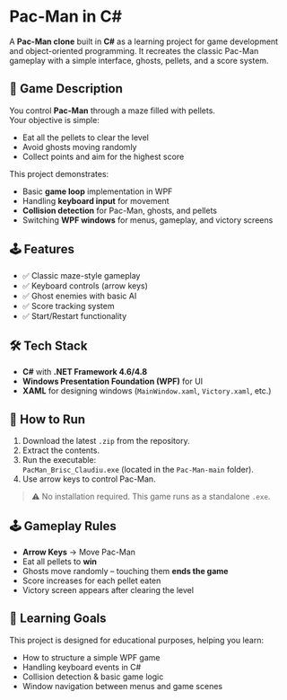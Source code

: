 # Pac-Man in C#

A **Pac-Man clone** built in **C#** as a learning project for game development and object-oriented programming.
It recreates the classic Pac-Man gameplay with a simple interface, ghosts, pellets, and a score system.

## 🎯 Game Description
You control **Pac-Man** through a maze filled with pellets.  
Your objective is simple:
- Eat all the pellets to clear the level
- Avoid ghosts moving randomly
- Collect points and aim for the highest score

This project demonstrates:
- Basic **game loop** implementation in WPF
- Handling **keyboard input** for movement
- **Collision detection** for Pac-Man, ghosts, and pellets
- Switching **WPF windows** for menus, gameplay, and victory screens


## 🕹 Features
- ✅ Classic maze-style gameplay
- ✅ Keyboard controls (arrow keys)
- ✅ Ghost enemies with basic AI
- ✅ Score tracking system
- ✅ Start/Restart functionality

## 🛠️ Tech Stack
- **C#** with **.NET Framework 4.6/4.8**  
- **Windows Presentation Foundation (WPF)** for UI  
- **XAML** for designing windows (`MainWindow.xaml`, `Victory.xaml`, etc.) 

## 🚀 How to Run
1. Download the latest `.zip` from the repository.
2. Extract the contents.
3. Run the executable:  
   `PacMan_Brisc_Claudiu.exe` (located in the `Pac-Man-main` folder).
4. Use arrow keys to control Pac-Man.

> ⚠ No installation required. This game runs as a standalone `.exe`.

## 🕹️ Gameplay Rules
- **Arrow Keys** → Move Pac-Man  
- Eat all pellets to **win**  
- Ghosts move randomly – touching them **ends the game**  
- Score increases for each pellet eaten  
- Victory screen appears after clearing the level  

## 📖 Learning Goals

This project is designed for educational purposes, helping you learn:
- How to structure a simple WPF game
- Handling keyboard events in C#
- Collision detection & basic game logic
- Window navigation between menus and game scenes 
